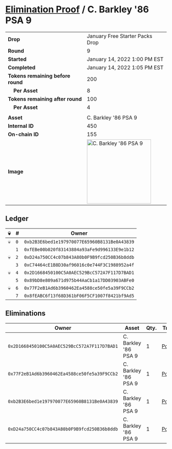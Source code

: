 # [Elimination Proof](./readme.md) / C. Barkley &#039;86 PSA 9

|||
|---|---|
| **Drop** | January Free Starter Packs Drop |
| **Round** | 9 |
| **Started** | January 14, 2022 1:00 PM EST |
| **Completed** | January 14, 2022 1:05 PM EST |
| **Tokens remaining before round** | 200 |
| **&nbsp;&nbsp;&nbsp;&nbsp;Per Asset** | 8 |
| **Tokens remaining after round** | 100 |
| **&nbsp;&nbsp;&nbsp;&nbsp;Per Asset** | 4 |
| | |
| **Asset** | C. Barkley &#039;86 PSA 9 |
| **Internal ID** | 450 |
| **On-chain ID** | 155 |
| **Image** | <img src="https://tcdn.blokpax.com/954504e8-1afa-4391-9c31-1ec9cee0b080/805d598c35c24200ba69fbd62b9c55553f44281fa273e798f7eb758c4424120a.png" height="200" alt="C. Barkley &#039;86 PSA 9" /> |

## Ledger

| 💀 | # | Owner |
| --- | --- | --- |
| 💀 | `0` | `0xb2B3E6bed1e197970077E65960B8131Be0A43839` |
|  | `1` | `0xfEBe00b020f83143884a93aFe9d996133E9e1b12` |
| 💀 | `2` | `0xD24a750CC4c07b843A80b0F9B9fcd250B36b8ddb` |
|  | `3` | `0xC74464cE1B8D30af96016c0e744F3C1988952a4f` |
| 💀 | `4` | `0x2D1668450100C5A0AEC529BcC572A7F117D7BAD1` |
|  | `5` | `0x89bD8e809a671d975b44AaCb1a17DD03903ABFe0` |
| 💀 | `6` | `0x77F2eB1Ad6b3960462Ea4588ce50fe5a39F9CCb2` |
|  | `7` | `0x8fEABC6f13f68D361bF06F5CF1007f8421bf9Ad5` |


## Eliminations

| Owner | Asset | Qty. | Transaction |
| --- | --- | --- | --- |
| `0x2D1668450100C5A0AEC529BcC572A7F117D7BAD1` | C. Barkley '86 PSA 9 | 1 | [Polygonscan](https://polygonscan.com/tx/0x08425b04c5b7ed14387e9c5f88f3144aa787160c68015c5a3f196cdb922856b4) |
| `0x77F2eB1Ad6b3960462Ea4588ce50fe5a39F9CCb2` | C. Barkley '86 PSA 9 | 1 | [Polygonscan](https://polygonscan.com/tx/0x6711123c237ac3c87de8519979b894842cf9b65f5f0c4e5ceb8d82b1a6962251) |
| `0xb2B3E6bed1e197970077E65960B8131Be0A43839` | C. Barkley '86 PSA 9 | 1 | [Polygonscan](https://polygonscan.com/tx/0xc10cc913d2d8e503fae898295af91ec6d8675fd8dfa5c7df12a8dda9fe3a9d3c) |
| `0xD24a750CC4c07b843A80b0F9B9fcd250B36b8ddb` | C. Barkley '86 PSA 9 | 1 | [Polygonscan](https://polygonscan.com/tx/0xa69742b4e16e9e302260e5d29f3f14f153f464de33ce0550542f6cdf9f2ef72e) |
